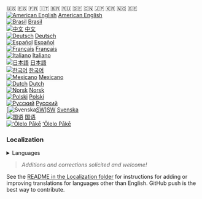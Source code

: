 🇺🇸 🇪🇸 🇫🇷 🇮🇹 🇧🇷 🇷🇺 🇩🇪 🇨🇳 🇯🇵 🇰🇷 🇳🇴 🇸🇪  
[![American English][EN]][EN] [American English][EN]  
[![Brasil][BR]][BR] [Brasil][BR]  
[![中文][CN]][CN] [中文][CN]  
[![Deutsch][DE]][DE] [Deutsch][DE]  
[![Español][ES]][ES] [Español][ES]  
[![Français][FR]][FR] [Français][FR]  
[![Italiano][IT]][IT] [Italiano][IT]  
[![日本語][JA]][JA] [日本語][JA]  
[![한국어][KO]][KO] [한국어][KO]  
[![Mexicano][ME]][ME] [Mexicano][ME]  
[![Dutch][NL]][NL] [Dutch][NL]  
[![Norsk][NO]][NO] [Norsk][NO]  
[![Polski][PO]][PO] [Polski][PO]  
[![Русский][RU]][RU] [Русский][RU]  
[![Svenska][SW][SW]][SW] [Svenska][SW]  
[![国语][TW]][TW] [国语][TW]  
[![ʻŌlelo Pākē][HA]][HA] [ʻŌlelo Pākē][HA]  

### Localization
<details>
  <summary>Languages</summary>
    <pre>
- [ ]  [![American English][EN]][EN] [American English][EN] <en-us.cfg>  
- [ ]  [![Brasil][BR]][BR] [Brazilian][BR] <pt-br.cfg>  
- [ ]  [![中文][CN]][CN] [Chinese (中文)][CN] <zh-cn.cfg>  
- [ ]  [![Deutsch][DE]][DE] [German (Deutsch)][DE]  
- [ ]  [![Español][ES]][ES] [Spanish (Español)][ES]  
- [ ]  [![Français][FR]][FR] [French (Français)][FR] <fr-fr.cfg>  
- [ ]  [![Italiano][IT]][IT] [Italian (Italiano)][IT] <it-it.cfg>  
- [ ]  [![日本語][JA]][JA] [Japanese(日本語)][JA] <ja.cfg>  
- [ ]  [![한국어][KO]][KO] [Korean (한국어)][KO] <ko.cfg>  
- [ ]  [![Mexicano][ME]][ME] [Mexican (Mexicano)][ME] <es-mx.cfg>  
- [ ]  [![Dutch][NL]][NL] [Dutch][NL] <nl-nl.cfg>  
- [ ]  [![Norsk][NO]][NO] [Norwegian (Norsk)][NO] <no-no.cfg>  
- [ ]  [![Polski][PO]][PO] [Polish (Polski)][PO] <pl.cfg>  
- [ ]  [![Русский][RU]][RU] [Russian (Русский)][RU] <ru.cfg>  
- [ ]  [![Svenska][SW]][SW] [Swedish (Svenska)][SW] <sw-sw.cfg>  
- [ ]  [![国语][TW]][TW] [Taiwanese (国语)][TW] <zh-tw.cfg>  
- [ ]  [![ʻŌlelo Pākē][HA]][HA] [Hawai'ian (ʻŌlelo Pākē)][HA] <haw.cfg?>
	</pre>
</details>

<!-- > SimpleLogistics is a Polyglot! It now twelve languages.   -->
> *Additions and corrections solicited and welcome!*  

See the [README in the Localization folder][LINK:localization] for instructions for adding or improving translations for languages other than English. GitHub push is the best way to contribute.

<!-- Localization -->
[LINK:localization]: https://github.com/zer0Kerbal/zer0Kerbal/blob/zed'K/GameData/ScrapYard/Localization/readme.md "Localization" 

[EN]: https://raw.githubusercontent.com/zer0Kerbal/zer0Kerbal/zed'K/Localization/img/American-flag-sm.png "American English"  
[BR]: https://raw.githubusercontent.com/zer0Kerbal/zer0Kerbal/zed'K/Localization/img/Brazilian-flag-sm.png "Brasil"    
[CN]: https://raw.githubusercontent.com/zer0Kerbal/zer0Kerbal/zed'K/Localization/img/Chinese-flag-sm.png "中文"  
[DE]: https://raw.githubusercontent.com/zer0Kerbal/zer0Kerbal/zed'K/Localization/img/German-flag-sm.png "Deutsch"  
[ES]: https://raw.githubusercontent.com/zer0Kerbal/zer0Kerbal/zed'K/Localization/img/Spanish-flag-sm.png "Español"  
[FR]: https://raw.githubusercontent.com/zer0Kerbal/zer0Kerbal/zed'K/Localization/img/French-flag-sm.png "Français"  
[IT]: https://raw.githubusercontent.com/zer0Kerbal/zer0Kerbal/zed'K/Localization/img/Italian-flag-sm.png "Italiano"  
[JA]: https://raw.githubusercontent.com/zer0Kerbal/zer0Kerbal/zed'K/Localization/img/Japanese-flag-sm.png "日本語"  
[KO]: https://raw.githubusercontent.com/zer0Kerbal/zer0Kerbal/zed'K/Localization/img/South-Korean-flag-sm.png "한국어"  
[ME]: https://raw.githubusercontent.com/zer0Kerbal/zer0Kerbal/zed'K/Localization/img/Mexican-flag-sm.png "Mexicano"  
[NL]: https://raw.githubusercontent.com/zer0Kerbal/zer0Kerbal/zed'K/Localization/img/Dutch-flag-sm.png "Dutch"  
[NO]: https://raw.githubusercontent.com/zer0Kerbal/zer0Kerbal/zed'K/Localization/img/Norwegian-flag-sm.png "Norsk"    
[PO]: https://raw.githubusercontent.com/zer0Kerbal/zer0Kerbal/zed'K/Localization/img/Polish-flag-sm.png "Polski"  
[RU]: https://raw.githubusercontent.com/zer0Kerbal/zer0Kerbal/zed'K/Localization/img/Russian-flag-sm.png "Русский"  
[SW]: https://raw.githubusercontent.com/zer0Kerbal/zer0Kerbal/zed'K/Localization/img/Swedish-flag-sm.png "Svenska"  
[TW]: https://raw.githubusercontent.com/zer0Kerbal/zer0Kerbal/zed'K/Localization/img/Taiwanese-flag-sm.png "国语"    
[HA]: https://raw.githubusercontent.com/zer0Kerbal/zer0Kerbal/zed'K/Localization/img/Hawaii-flag-sm.png "ʻŌlelo Pākē" 
